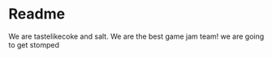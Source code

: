 Readme
======

We are tastelikecoke and salt. We are the best game jam team!
we are going to get stomped